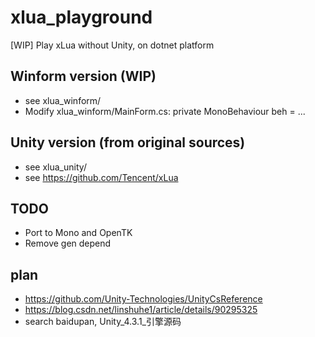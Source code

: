 # xlua_playground
[WIP] Play xLua without Unity, on dotnet platform

## Winform version (WIP)    
* see xlua_winform/  
* Modify xlua_winform/MainForm.cs: private MonoBehaviour beh = ...   

## Unity version (from original sources)  
* see xlua_unity/  
* see https://github.com/Tencent/xLua  

## TODO  
* Port to Mono and OpenTK  
* Remove gen depend  

## plan  
* https://github.com/Unity-Technologies/UnityCsReference  
* https://blog.csdn.net/linshuhe1/article/details/90295325  
* search baidupan, Unity_4.3.1_引擎源码  
